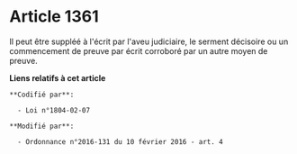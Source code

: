 # Article 1361

Il peut être suppléé à l'écrit par l'aveu judiciaire, le serment décisoire ou un commencement de preuve par écrit corroboré
par un autre moyen de preuve.

**Liens relatifs à cet article**

	**Codifié par**:

	  - Loi n°1804-02-07

	**Modifié par**:

	  - Ordonnance n°2016-131 du 10 février 2016 - art. 4
